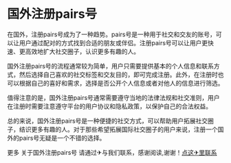 # 国外注册pairs号

在国外，注册pairs号成为了一种趋势。pairs号是一种用于社交和交友的账号，可以让用户通过配对的方式找到合适的朋友或伴侣。注册pairs号可以让用户更快速、更高效地扩大社交圈子，认识更多有趣的人。

国外注册pairs号的流程通常较为简单，用户只需要提供基本的个人信息和联系方式，然后选择自己喜欢的社交标签和交友目的，即可完成注册。此外，在注册时也可以根据自己的喜好和需求，选择是否公开个人信息或者对他人的信息进行筛选。

值得注意的是，国外注册pairs号通常需要遵守当地的法律法规和社交准则，用户在注册时需要注意遵守平台的用户协议和隐私政策，以保护自己的合法权益。

总的来说，国外注册pairs号是一种便捷的社交方式，可以帮助用户拓展社交圈子，结识更多有趣的人。对于那些希望拓展国际社交圈子的用户来说，注册一个国外的pairs号无疑是一个不错的选择。

更多 关于国外注册pairs号 请通过✈与我们联系，感谢阅读,谢谢！[点这✈里联系](https://c.k02.cc)